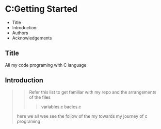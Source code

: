 # C:Getting Started

- Title 
- Introduction
- Authors
- Acknowledgements

## Title

 All my code programing with C language

## Introduction

>
>> Refer this list to get familiar with my repo and the arrangements of the files 
>>
>>> variables.c
>>> bacics.c
>>
> here we all wee see the follow of the my towards my journey of c programing
>>
